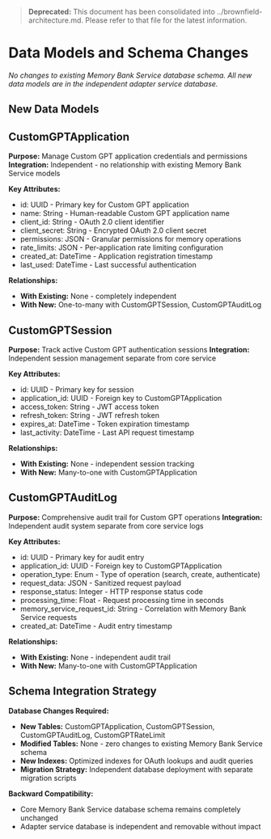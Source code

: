 > **Deprecated:** This document has been consolidated into ../brownfield-architecture.md. Please refer to that file for the latest information.

# Data Models and Schema Changes

*No changes to existing Memory Bank Service database schema. All new data models are in the independent adapter service database.*

## New Data Models

## CustomGPTApplication

**Purpose:** Manage Custom GPT application credentials and permissions
**Integration:** Independent - no relationship with existing Memory Bank Service models

**Key Attributes:**

- id: UUID - Primary key for Custom GPT application
- name: String - Human-readable Custom GPT application name
- client_id: String - OAuth 2.0 client identifier
- client_secret: String - Encrypted OAuth 2.0 client secret
- permissions: JSON - Granular permissions for memory operations
- rate_limits: JSON - Per-application rate limiting configuration
- created_at: DateTime - Application registration timestamp
- last_used: DateTime - Last successful authentication

**Relationships:**

- **With Existing:** None - completely independent
- **With New:** One-to-many with CustomGPTSession, CustomGPTAuditLog

## CustomGPTSession

**Purpose:** Track active Custom GPT authentication sessions
**Integration:** Independent session management separate from core service

**Key Attributes:**

- id: UUID - Primary key for session
- application_id: UUID - Foreign key to CustomGPTApplication
- access_token: String - JWT access token
- refresh_token: String - JWT refresh token
- expires_at: DateTime - Token expiration timestamp
- last_activity: DateTime - Last API request timestamp

**Relationships:**

- **With Existing:** None - independent session tracking
- **With New:** Many-to-one with CustomGPTApplication

## CustomGPTAuditLog

**Purpose:** Comprehensive audit trail for Custom GPT operations
**Integration:** Independent audit system separate from core service logs

**Key Attributes:**

- id: UUID - Primary key for audit entry
- application_id: UUID - Foreign key to CustomGPTApplication
- operation_type: Enum - Type of operation (search, create, authenticate)
- request_data: JSON - Sanitized request payload
- response_status: Integer - HTTP response status code
- processing_time: Float - Request processing time in seconds
- memory_service_request_id: String - Correlation with Memory Bank Service requests
- created_at: DateTime - Audit entry timestamp

**Relationships:**

- **With Existing:** None - independent audit trail
- **With New:** Many-to-one with CustomGPTApplication

## Schema Integration Strategy

**Database Changes Required:**

- **New Tables:** CustomGPTApplication, CustomGPTSession, CustomGPTAuditLog, CustomGPTRateLimit
- **Modified Tables:** None - zero changes to existing Memory Bank Service schema
- **New Indexes:** Optimized indexes for OAuth lookups and audit queries
- **Migration Strategy:** Independent database deployment with separate migration scripts

**Backward Compatibility:**

- Core Memory Bank Service database schema remains completely unchanged
- Adapter service database is independent and removable without impact

